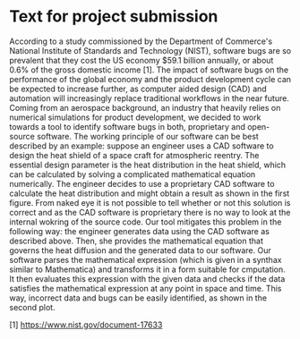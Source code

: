 Text for project submission
===========================

According to a study commissioned by the Department of Commerce's National Institute of Standards and Technology (NIST), software bugs are so prevalent that they cost the US economy $59.1 billion annually, or about 0.6% of the gross domestic income [1].
The impact of software bugs on the performance of the global economy and the product development cycle can be expected to increase further, as computer aided design (CAD) and automation will increasingly replace traditional workflows in the near future.
Coming from an aerospace background, an industry that heavily relies on numerical simulations for product development, we decided to work towards a tool to identify software bugs in both, proprietary and open-source software.
The working principle of our software can be best described by an example: suppose an engineer uses a CAD software to design the heat shield of a space craft for atmospheric reentry.
The essential design parameter is the heat distribution in the heat shield, which can be calculated by solving a complicated mathematical equation numerically.
The engineer decides to use a proprietary CAD software to calculate the heat distribution and might obtain a result as shown in the first figure.
From naked eye it is not possible to tell whether or not this solution is correct and as the CAD software is proprietary there is no way to look at the internal wokring of the source code.
Our tool mitigates this problem in the following way: the engineer generates data using the CAD software as described above.
Then, she provides the mathematical equation that governs the heat diffusion and the generated data to our software.
Our software parses the mathematical expression (which is given in a synthax similar to Mathematica) and transforms it in a form suitable for cmputation.
It then evaluates this expression with the given data and checks if the data satisfies the mathematical expression at any point in space and time.
This way, incorrect data and bugs can be easily identified, as shown in the second plot.


[1] https://www.nist.gov/document-17633
